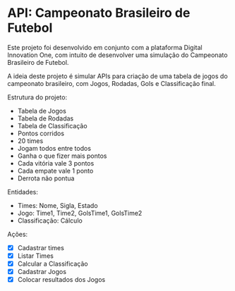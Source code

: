 # API: Campeonato Brasileiro de Futebol
Este projeto foi desenvolvido em conjunto com a plataforma Digital Innovation One, com intuito de desenvolver uma simulação do Campeonato Brasileiro de Futebol.

A ideia deste projeto é simular APIs para criação de uma tabela de jogos do campeonato brasileiro, com Jogos, Rodadas, Gols e Classificação final.

Estrutura do projeto:

- Tabela de Jogos
- Tabela de Rodadas
- Tabela de Classificação
- Pontos corridos
- 20 times
- Jogam todos entre todos
- Ganha o que fizer mais pontos
- Cada vitória vale 3 pontos
- Cada empate vale 1 ponto
- Derrota não pontua

Entidades:

- Times: Nome, Sigla, Estado
- Jogo: Time1, Time2, GolsTime1, GolsTime2
- Classificação: Cálculo

Ações:

- [x]  Cadastrar times
- [x]  Listar Times
- [x]  Calcular a Classificação
- [x]  Cadastrar Jogos
- [x]  Colocar resultados dos Jogos
